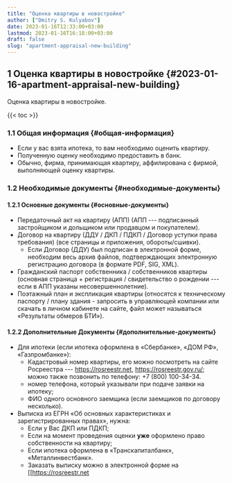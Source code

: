```yaml
---
title: "Оценка квартиры в новостройке"
author: ["Dmitry S. Kulyabov"]
date: 2023-01-16T12:33:00+03:00
lastmod: 2023-01-16T16:18:00+03:00
draft: false
slug: "apartment-appraisal-new-building"
---
```


## <span class="section-num">1</span> Оценка квартиры в новостройке {#2023-01-16-apartment-appraisal-new-building}

Оценка квартиры в новостройке.

<!--more-->

{{< toc >}}


### <span class="section-num">1.1</span> Общая информация {#общая-информация}

-   Если у вас взята ипотека, то вам необходимо оценить квартиру.
-   Полученную оценку необходимо предоставить в банк.
-   Обычно, фирма, принимающая квартиру, аффилирована с фирмой, выполняющей оценку квартиры.


### <span class="section-num">1.2</span> Необходимые документы {#необходимые-документы}


#### <span class="section-num">1.2.1</span> Основные документы {#основные-документы}

-   Передаточный акт на квартиру (АПП) (АПП --- подписанный застройщиком и дольщиком или продавцом и покупателем).
-   Договор на квартиру (ДДУ / ДКП / ПДКП / Договор уступки права требования) (все страницы и приложения, обороты/сшивки).
    -   Если Договор (ДДУ) был подписан в электронной форме, необходим весь архив файлов, подтверждающих электронную регистрацию договора (в формате PDF, SIG, XML).
-   Гражданский паспорт собственника / собственников квартиры (основная страница + регистрация / свидетельство о рождении --- если в АПП указаны несовершеннолетние).
-   Поэтажный план и экспликация квартиры (относятся к техническому паспорту / плану здания - запросить в управляющей компании или скачать в личном кабинете на сайте, файл может называться «Результаты обмеров БТИ»).


#### <span class="section-num">1.2.2</span> Дополнительные Документы {#дополнительные-документы}

-   Для ипотеки (если ипотека оформлена в «Сбербанке», «ДОМ РФ», «Газпромбанке»):
    -   Кадастровый номер квартиры, его можно посмотреть на сайте Росреестра --- <https://rosreestr.net>, <https://rosreestr.gov.ru/>; можно также позвонить по телефону: +7 (800) 100-34-34.
    -   номер телефона, который указывали при подаче заявки на ипотеку;
    -   ФИО одного основного заемщика (если заемщиков по договору несколько).
-   Выписка из ЕГРН «Об основных характеристиках и зарегистрированных правах», нужна:
    -   Если у Вас ДКП или ПДКП;
    -   Если на момент проведения оценки **уже** оформлено право собственности на квартиру;
    -   Если ипотека оформлена в «Транскапиталбанк», «Металлинвестбанк».
    -   Заказать выписку можно в электронной форме на [[<https://rosreestr.net>
